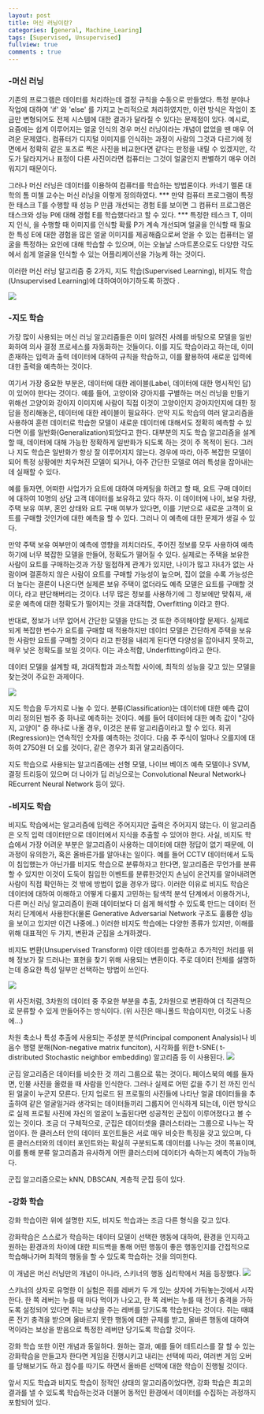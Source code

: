 ```yaml
---
layout: post
title: 머신 러닝이란?
categories: [general, Machine_Learing]
tags: [Supervised, Unsupervised]
fullview: true
comments : true
---
```


### -머신 러닝
기존의 프로그램은 데이터를 처리하는데 결정 규칙을 수동으로 만들었다. 특정 분야나 작업에 대하여 'if' 와 'else' 를 가지고 논리적으로 처리하였지만, 이런 방식은 작업이 조금만 변형되어도 전체 시스템에 대한 결과가 달라질 수 있다는 문제점이 있다. 예시로, 요즘에는 쉽게 이루어지는 얼굴 인식의 경우 머신 러닝이라는 개념이 없었을 땐 매우 어려운 문제였다. 컴퓨터가 디지털 이미지를 인식하는 과정이 사람의 그것과 다르기에 정면에서 정확히 같은 포즈로 찍은 사진을 비교한다면 같다는 판정을 내릴 수 있겠지만, 각도가 달라지거나 표정이 다른 사진이라면 컴퓨터는 그것이 얼굴인지 판별하기 매우 어려워지기 때문이다. 

그러나 머신 러닝은 데이터를 이용하여 컴퓨터를 학습하는 방법론이다. 카네기 멜론 대학의 톰 미첼 교수는 머신 러닝을 이렇게 정의하였다.
*** 만약 컴퓨터 프로그램이 특정한 태스크 T를 수행할 때 성능 P 만큼 개선되는 경험 E를 보이면 그 컴퓨터 프로그램은 태스크와 성능 P에 대해 경험 E를 학습했다라고 할 수 있다. ***
특정한 테스크 T, 이미지 인식, 을 수행할 때 이미지를 인식할 확률 P가 계속 개선되며 얼굴을 인식할 때 필요한 특성 E에 대한 경험을 많은 얼굴 이미지를 제공해줌으로써 얻을 수 있는 컴퓨터는 얼굴을 특정하는 요인에 대해 학습할 수 있으며, 이는 오늘날 스마트폰으로도 다양한 각도에서 쉽게 얼굴을 인식할 수 있는 어플리케이션을 가능케 하는 것이다.

이러한 머신 러닝 알고리즘 중 2가지, 지도 학습(Supervised Learning), 비지도 학습(Unsupervised Learning)에 대하여이야기하도록 하겠다 .


<img src="{{ site.BASE_PATH }}/assets/ico/image.jpg">
          
### -지도 학습
가장 많이 사용되는 머신 러닝 알고리즘들은 이미 알려진 사례를 바탕으로 모델을 일반화하여 의사 결정 프로세스를 자동화하는 것들이다. 이를 지도 학습이라고 하는데, 이미 존재하는 입력과 출력 데이터에 대하여 규칙을 학습하고, 이를 활용하여 새로운 입력에 대한 출력을 예측하는 것이다.

여기서 가장 중요한 부분은, 데이터에 대한 레이블(Label, 데이터에 대한 명시적인 답)이 있어야 한다는 것이다. 예를 들어, 고양이와 강아지를 구별하는 머신 러닝을 만들기 위해선 고양이와 강아지 이미지에 사람이 직접 이것이 고양이인지 강아지인지에 대한 정답을 정리해놓은, 데이터에 대한 레이블이 필요하다. 
만약 지도 학습의 여러 알고리즘을 사용하여 훈련 데이터로 학습한 모델이 새로운 데이터에 대해서도 정확히 예측할 수 있다면 이를 일반화(Generalization)되었다고 한다. 대부분의 지도 학습 알고리즘을 설계할 때, 데이터에 대해 가능한 정확하게 일반화가 되도록 하는 것이 주 목적이 된다.
그러나 지도 학습은 일반화가 항상 잘 이루어지지 않는다. 경우에 따라, 아주 복잡한 모델이 되어 특정 상황에만 치우쳐진 모델이 되거나, 아주 간단한 모델로 여러 특성을 잡아내는데 실패할 수 있다.

예를 들자면, 어떠한 사업가가 요트에 대하여 마케팅을 하려고 할 때, 요트 구매 데이터에 대하여 10명의 상담 고객 데이터를 보유하고 있다 하자. 이 데이터에 나이, 보유 차량, 주택 보유 여부, 혼인 상태와 요트 구매 여부가 있다면, 이를 기반으로 새로운 고객이 요트를 구매할 것인가에 대한 예측을 할 수 있다. 그러나 이 예측에 대한 문제가 생길 수 있다. 

만약 주택 보유 여부만이 예측에 영향을 끼치더라도, 주어진 정보를 모두 사용하여 예측하기에 너무 복잡한 모델을 만들어, 정확도가 떨어질 수 있다. 실제로는 주택을 보유한 사람이 요트를 구매하는것과 가장 밀접하게 관계가 있지만, 나이가 많고 자녀가 없는 사람이며 결혼하지 않은 사람이 요트를 구매할 가능성이 높으며, 집이 없을 수록 가능성은 더 높다는 결론이 나온다면 실제론 보유 주택이 없더라도 예측 모델은 요트를 구매할 것이다, 라고 판단해버리는 것이다. 너무 많은 정보를 사용하기에 그 정보에만 맞춰져, 새로운 예측에 대한 정확도가 떨어지는 것을 과대적합, Overfitting 이라고 한다.

반대로, 정보가 너무 없어서 간단한 모델을 만드는 것 또한 주의해야할 문제다. 실제로 되게 복잡한 변수가 요트를 구매할 때 적용하지만 데이터 모델은 간단하게 주택을 보유한 사람만 요트를 구매할 것이다 라고 판정을 내리게 된다면 다양성을 잡아내지 못하고, 매우 낮은 정확도를 보일 것이다. 이는 과소적합, Underfitting이라고 한다.

데이터 모델을 설계할 때, 과대적합과 과소적합 사이에, 최적의 성능을 갖고 있는 모델을 찾는것이 주요한 과제이다.

<img src="{{ site.BASE_PATH }}/assets/ico/image2.png">


지도 학습을 두가지로 나눌 수 있다. 
분류(Classification)는 데이터에 대한 예측 값이 미리 정의된 범주 중 하나로 예측하는 것이다. 예를 들어 데이터에 대한 예측 값이 "강아지, 고양이" 중 하나로 나올 경우, 이것은 분류 알고리즘이라고 할 수 있다.
회귀(Regression)는 연속적인 숫자를 예측하는 것이다. 다음 주 주식이 얼마나 오를지에 대하여 2750원 더 오를 것이다, 같은 경우가 회귀 알고리즘이다.

지도 학습으로 사용되는 알고리즘에는 선형 모델, 나이브 베이즈 예측 모델이나 SVM, 결정 트리등이 있으며 더 나아가 딥 러닝으로는 Convolutional Neural Network나 REcurrent Neural Network 등이 있다.


### -비지도 학습

비지도 학습에서는 알고리즘에 입력은 주어지지만 출력은 주어지지 않는다. 이 알고리즘은 오직 입력 데이터만으로 데이터에서 지식을 추출할 수 있어야 한다. 
사실, 비지도 학습에서 가장 어려운 부분은 알고리즘이 사용하는 데이터에 대한 정답이 없기 때문에, 이 과정이 유의한가, 혹은 올바른가를 알아내는 일이다. 예를 들어 CCTV 데이터에서 도둑이 침입했는가 아닌가를 비지도 학습으로 분류하자고 한다면, 알고리즘은 무언가를 분류할 수 있지만 이것이 도둑이 침입한 이벤트를 분류한것인지 손님이 온건지를 알아내려면 사람이 직접 확인하는 것 밖에 방법이 없을 경우가 많다. 
이러한 이유로 비지도 학습은 데이터에 대하여 이해하고 어떻게 다룰지 고민하는 탐색적 분석 단계에서 이용하거나, 다른 머신 러닝 알고리즘이 원래 데이터보다 더 쉽게 해석할 수 있도록 만드는 데이터 전처리 단계에서 사용한다(물론 Generative Adversarial Network 구조도 훌륭한 성능을 보이고 있지만 이건 나중에..)
이러한 비지도 학습에는 다양한 종류가 있지만, 이해를 위해 대표적인 두 가지, 변환과 군집을 소개하겠다.

비지도 변환(Unsupervised Transform) 이란 데이터를 압축하고 추가적인 처리를 위해 정보가 잘 드러나는 표현을 찾기 위해 사용되는 변환이다. 주로 데이터 전체를 설명하는데 중요한 특성 일부만 선택하는 방법이 쓰인다.

<img src="{{ site.BASE_PATH }}/assets/ico/image3.png">


위 사진처럼, 3차원의 데이터 중 주요한 부분을 추출, 2차원으로 변환하여 더 직관적으로 분류할 수 있게 만들어주는 방식이다. (위 사진은 매니폴드 학습이지만, 이것도 나중에...)

차원 축소나 특성 추출에 사용되는 주성분 분석(Principal component Analysis)나 비음수 행렬 분해(Non-negative matrix funciton), 시각화를 위한 t-SNE( t-distributed Stochastic neighbor embedding) 알고리즘 등 이 사용된다.
<img src="{{ site.BASE_PATH }}/assets/ico/image4.png">


 
군집 알고리즘은 데이터를 비슷한 것 끼리 그룹으로 묶는 것이다. 
페이스북의 예를 들자면, 인물 사진을 올렸을 때 사람을 인식한다. 그러나 실제로 어떤 값을 주기 전 까진 인식된 얼굴이 누군지 모른다. 단지 업로드 된 프로필의 사진들에 나타난  얼굴 데이터들을 추출하여 같은 얼굴일거라 생각되는 데이터들끼리 그룹지어 인식하게 되는데, 이런 방식으로 실제 프로필 사진에 자신의 얼굴이 노출된다면 성공적인 군집이 이루어졌다고 볼 수 있는 것이다.
조금 더 구체적으로, 군집은 데이터셋을 클러스터라는 그룹으로 나누는 작업이다. 한 클러스터 안의 데이터 포인트들은 서로 매우 비슷한 특징을 갖고 있으며, 다른 클러스터와의 데이터 포인트와는 확실히 구분되도록 데이터를 나누는 것이 목표이며, 이를 통해 분류 알고리즘과 유사하게 어떤 클러스터에 데이터가 속하는지 예측이 가능하다.

군집 알고리즘으로는 kNN, DBSCAN, 계층적 군집 등이 있다.


### -강화 학습

강화 학습이란 위에 설명한 지도, 비지도 학습과는 조금 다른 형식을 갖고 있다. 

강화학습은 스스로가 학습하는 데이터 모델이 선택한 행동에 대하여, 환경을 인지하고 원하는 환경과의 차이에 대한 피드백을 통해 어떤 행동이 좋은 행동인지를 간접적으로 학습해나가며 최적의 행동을 할 수 있도록 학습하는 것을 의미한다. 

이 개념은 머신 러닝만의 개념이 아니라, 스키너의  행동 심리학에서 처음 등장했다. 
<img src="{{ site.BASE_PATH }}/assets/ico/image5.png">

스키너의 상자로 유명한 이 실험은 쥐를 레버가 두 개 있는 상자에 가둬놓는것에서 시작한다. 한 쪽 레버는 누를 때 마다 먹이가 나오고, 한 쪽 레버는 누를 때 전기 충격을 가하도록 설정되어 있다면 쥐는 보상을 주는 레버를 당기도록 학습한다는 것이다. 쥐는 때떄론 전기 충격을 받으며 올바르지 못한 행동에 대한 규제를 받고, 올바른 행동에 대하여 먹이라는 보상을 받음으로 특정한 레버만 당기도록 학습할 것이다.

강화 학습 또한 이런 개념과 동일하다. 원하는 결과, 예를 들어 테트리스를 잘 할 수 있는 강화학습을 만들고자 한다면 게임을 진행시키고 내리는 선택에 따라, 여러번 게임 오버를 당해보기도 하고 점수를 따기도 하면서 올바른 선택에 대한 학습이 진행될 것이다.

 앞서 지도 학습과 비지도 학습이 정적인 상태의 알고리즘이었다면, 강화 학습은 최고의 결과를 낼 수 있도록 학습하는것과 더불어 동적인 환경에서 데이터를 수집하는 과정까지 포함되어 있다.


 

